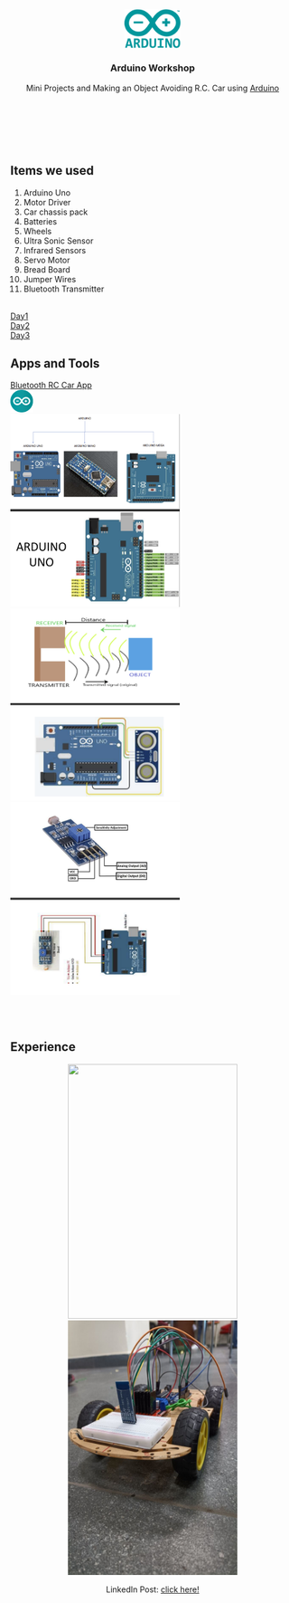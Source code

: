 <div align="center">
  <p>
      <img width="20%" src="/Arduino-Workshop/Gallery/arduino-icon.png">
  </p>
  <b><h3> Arduino Workshop </h3></b>
  <p> Mini Projects and Making an Object Avoiding R.C. Car using <a href="https://www.arduino.cc"> Arduino </a></p>
</div>
<br>
<br>

<br><br>

## Items we used
1. Arduino Uno
2. Motor Driver
3. Car chassis pack 
4. Batteries
5. Wheels
6. Ultra Sonic Sensor
7. Infrared Sensors
8. Servo Motor
9. Bread Board
10. Jumper Wires
11. Bluetooth Transmitter
<br>
<a href="Arduino-Workshop/ARDUINO DAY 1.pdf">Day1</a>
<br>
<a href="Arduino-Workshop/ARDUINO DAY 2.pdf">Day2</a>
<br>
<a href="Arduino-Workshop/ARDUINO DAY 3.pdf">Day3</a>

<br>

## Apps and Tools
<a href="https://play.google.com/store/apps/details?id=braulio.calle.bluetoothRCcontroller&hl=en_IN&gl=US"> Bluetooth RC Car App</a>
 <br>
<a href="https://www.arduino.cc/en/software"><img src="/Arduino-Workshop/Gallery/arduino-app.png" width="40"></a>
 <br>
  <img src="/Arduino-Workshop/Gallery/arduino-uno.png" width="300" height="auto">
  <img src="/Arduino-Workshop/Gallery/arduino-ir.png" width="300" height="auto">
  <img src="/Arduino-Workshop/Gallery/arduino-ldr.png" width="300" height="auto">



<br><br>

## Experience
<div align="center">
 <img src="/Arduino-Workshop/Gallery/arduino-gif-ir.gif" width="300" height="450">
 <img src="/Arduino-Workshop/Gallery/arduino1.jpeg" width="300" height="450">

LinkedIn Post: [click here!](https://www.linkedin.com/posts/shivankursharma018_attended-arduino-workshops-in-october22-activity-7059171334735462400-jIGj?utm_source=share&utm_medium=member_desktop)

</div>
